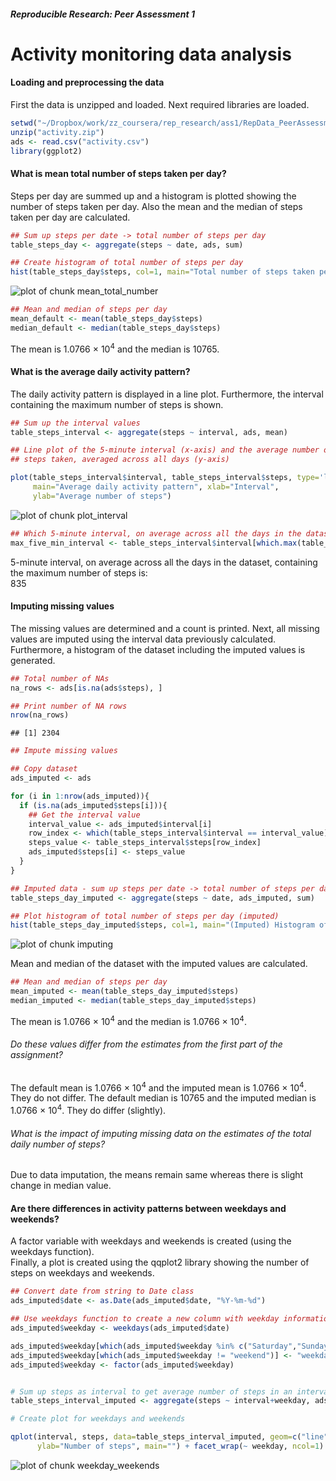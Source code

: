 ##### Reproducible Research: Peer Assessment 1

Activity monitoring data analysis
=================================

#### Loading and preprocessing the data

First the data is unzipped and loaded. Next required libraries are loaded.

```r
setwd("~/Dropbox/work/zz_coursera/rep_research/ass1/RepData_PeerAssessment1")
unzip("activity.zip")
ads <- read.csv("activity.csv")
library(ggplot2)
```


#### What is mean total number of steps taken per day?

Steps per day are summed up and a histogram is plotted showing the number of steps taken per day.
Also the mean and the median of steps taken per day are calculated.


```r
## Sum up steps per date -> total number of steps per day
table_steps_day <- aggregate(steps ~ date, ads, sum)

## Create histogram of total number of steps per day
hist(table_steps_day$steps, col=1, main="Total number of steps taken per day", xlab="Total number of steps per day")
```

![plot of chunk mean_total_number](figure/mean_total_number.png) 

```r
## Mean and median of steps per day
mean_default <- mean(table_steps_day$steps)
median_default <- median(table_steps_day$steps)
```

The mean is 1.0766 &times; 10<sup>4</sup> and the median is 10765.

#### What is the average daily activity pattern?

The daily activity pattern is displayed in a line plot.
Furthermore, the interval containing the maximum number of steps is shown.



```r
## Sum up the interval values
table_steps_interval <- aggregate(steps ~ interval, ads, mean)

## Line plot of the 5-minute interval (x-axis) and the average number of 
## steps taken, averaged across all days (y-axis)

plot(table_steps_interval$interval, table_steps_interval$steps, type='l', col = 1,
     main="Average daily activity pattern", xlab="Interval", 
     ylab="Average number of steps")
```

![plot of chunk plot_interval](figure/plot_interval.png) 

```r
## Which 5-minute interval, on average across all the days in the dataset, contains the maximum number of steps
max_five_min_interval <- table_steps_interval$interval[which.max(table_steps_interval$steps)]
```
5-minute interval, on average across all the days in the dataset, containing the maximum number of steps is:  
835



#### Imputing missing values

The missing values are determined and a count is printed.
Next, all missing values are imputed using the interval data previously calculated.
Furthermore, a histogram of the dataset including the imputed values is generated.


```r
## Total number of NAs
na_rows <- ads[is.na(ads$steps), ]

## Print number of NA rows
nrow(na_rows)
```

```
## [1] 2304
```

```r
## Impute missing values 

## Copy dataset
ads_imputed <- ads

for (i in 1:nrow(ads_imputed)){
  if (is.na(ads_imputed$steps[i])){
    ## Get the interval value
    interval_value <- ads_imputed$interval[i] 
    row_index <- which(table_steps_interval$interval == interval_value)
    steps_value <- table_steps_interval$steps[row_index]
    ads_imputed$steps[i] <- steps_value
  }
}

## Imputed data - sum up steps per date -> total number of steps per day
table_steps_day_imputed <- aggregate(steps ~ date, ads_imputed, sum)

## Plot histogram of total number of steps per day (imputed)
hist(table_steps_day_imputed$steps, col=1, main="(Imputed) Histogram of total number of steps per day", xlab="Total number of steps per day")
```

![plot of chunk imputing](figure/imputing.png) 

Mean and median of the dataset with the imputed values are calculated.


```r
## Mean and median of steps per day
mean_imputed <- mean(table_steps_day_imputed$steps)
median_imputed <- median(table_steps_day_imputed$steps)
```

The mean is 1.0766 &times; 10<sup>4</sup> and the median is 1.0766 &times; 10<sup>4</sup>.

###### Do these values differ from the estimates from the first part of the assignment?  
The default mean is 1.0766 &times; 10<sup>4</sup> and the imputed mean is 1.0766 &times; 10<sup>4</sup>. They do not differ.
The default median is 10765 and the imputed median is 1.0766 &times; 10<sup>4</sup>. They do differ (slightly).

###### What is the impact of imputing missing data on the estimates of the total daily number of steps?

Due to data imputation, the means remain same whereas there is slight change in median value.




#### Are there differences in activity patterns between weekdays and weekends?

A factor variable with weekdays and weekends is created (using the weekdays function).   
Finally, a plot is created using the qqplot2 library showing the number of steps on weekdays and weekends.


```r
## Convert date from string to Date class
ads_imputed$date <- as.Date(ads_imputed$date, "%Y-%m-%d")

## Use weekdays function to create a new column with weekday information
ads_imputed$weekday <- weekdays(ads_imputed$date)

ads_imputed$weekday[which(ads_imputed$weekday %in% c("Saturday","Sunday"))] <- "weekend"
ads_imputed$weekday[which(ads_imputed$weekday != "weekend")] <- "weekday"
ads_imputed$weekday <- factor(ads_imputed$weekday)


# Sum up steps as interval to get average number of steps in an interval across all days
table_steps_interval_imputed <- aggregate(steps ~ interval+weekday, ads_imputed, mean)

# Create plot for weekdays and weekends

qplot(interval, steps, data=table_steps_interval_imputed, geom=c("line"), xlab="Interval", 
      ylab="Number of steps", main="") + facet_wrap(~ weekday, ncol=1) + theme_bw()
```

![plot of chunk weekday_weekends](figure/weekday_weekends.png) 


